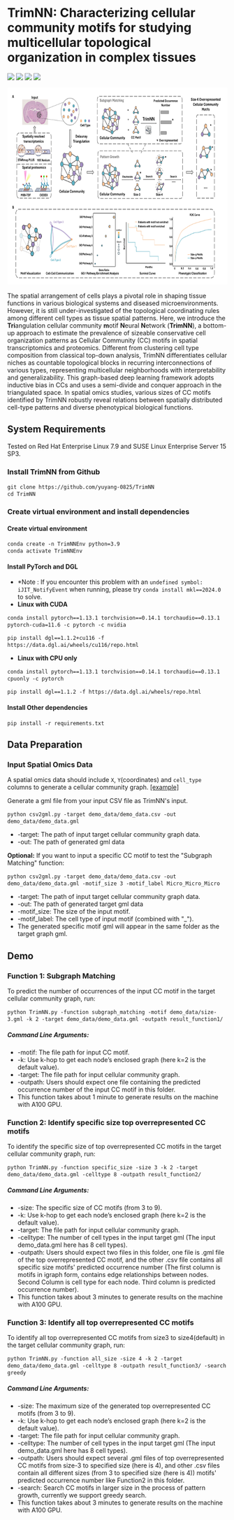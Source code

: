 # TrimNN: Characterizing cellular community motifs for studying multicellular topological organization in complex tissues

<img src="https://img.shields.io/badge/TrimNN-v0.0.1-blue"> <img src="https://img.shields.io/badge/Platform-Linux-blue"> <img src="https://img.shields.io/badge/Language-python3-blue"> <img src="https://img.shields.io/badge/License-MIT-blue">

<p align="center">
  <img height="450" width="800" src="https://github.com/yuyang-0825/TrimNN/blob/main/TrimNN.png"/>
</p>

The spatial arrangement of cells plays a pivotal role in shaping tissue functions in various biological systems and diseased microenvironments. However, it is still under-investigated of the topological coordinating rules among different cell types as tissue spatial patterns. Here, we introduce the **Tri**angulation cellular community **m**otif **N**eural **N**etwork (**TrimNN**), a bottom-up approach to estimate the prevalence of sizeable conservative cell organization patterns as Cellular Community (CC) motifs in spatial transcriptomics and proteomics. Different from clustering cell type composition from classical top-down analysis, TrimNN differentiates cellular niches as countable topological blocks in recurring interconnections of various types, representing multicellular neighborhoods with interpretability and generalizability. This graph-based deep learning framework adopts inductive bias in CCs and uses a semi-divide and conquer approach in the triangulated space. In spatial omics studies, various sizes of CC motifs identified by TrimNN robustly reveal relations between spatially distributed cell-type patterns and diverse phenotypical biological functions. 

## System Requirements
Tested on Red Hat Enterprise Linux 7.9 and SUSE Linux Enterprise Server 15 SP3.

### Install TrimNN from Github
```
git clone https://github.com/yuyang-0825/TrimNN
cd TrimNN
```
### Create virtual environment and install dependencies

#### Create virtual environment
```
conda create -n TrimNNEnv python=3.9 
conda activate TrimNNEnv
```
#### Install PyTorch and DGL 
* *Note : If you encounter this problem with an ```undefined symbol: iJIT_NotifyEvent``` when running, please try ```conda install mkl==2024.0``` to solve.
* **Linux with CUDA**
```
conda install pytorch==1.13.1 torchvision==0.14.1 torchaudio==0.13.1 pytorch-cuda=11.6 -c pytorch -c nvidia
```
```
pip install dgl==1.1.2+cu116 -f https://data.dgl.ai/wheels/cu116/repo.html
```
* **Linux with CPU only**
```
conda install pytorch==1.13.1 torchvision==0.14.1 torchaudio==0.13.1 cpuonly -c pytorch
```
```
pip install dgl==1.1.2 -f https://data.dgl.ai/wheels/repo.html
```
#### Install Other dependencies
```
pip install -r requirements.txt
```
## Data Preparation

### Input Spatial Omics Data
A spatial omics data should include ```X```, ```Y```(coordinates) and ```cell_type```  columns to generate a cellular community graph. [[example]](https://github.com/yuyang-0825/TrimNN/blob/main/demo_data/demo_data.csv)

Generate a gml file from your input CSV file as TrimNN's input.
```
python csv2gml.py -target demo_data/demo_data.csv -out demo_data/demo_data.gml
```
* -target: The path of input target cellular community graph data.
* -out: The path of generated gml data

**Optional:** If you want to input a specific CC motif to test the "Subgraph Matching" function:
```
python csv2gml.py -target demo_data/demo_data.csv -out demo_data/demo_data.gml -motif_size 3 -motif_label Micro_Micro_Micro
```
* -target: The path of input target cellular community graph data.
* -out: The path of generated target gml data
* -motif_size: The size of the input motif.
* -motif_label: The cell type of input motif (combined with "_").
* The generated specific motif gml will appear in the same folder as the target graph gml.
 
## Demo
### Function 1: Subgraph Matching
To predict the number of occurrences of the input CC motif in the target cellular community graph, run:
```
python TrimNN.py -function subgraph_matching -motif demo_data/size-3.gml -k 2 -target demo_data/demo_data.gml -outpath result_function1/
```
##### Command Line Arguments:
*	-motif: The file path for input CC motif.
*	-k: Use k-hop to get each node’s enclosed graph (here k=2 is the default value).
*	-target: The file path for input cellular community graph.
*	-outpath: Users should expect one file containing the predicted occurrence number of the input CC motif in this folder.
*	This function takes about 1 minute to generate results on the machine with A100 GPU.
  
### Function 2: Identify specific size top overrepresented CC motifs
To identify the specific size of top overrepresented CC motifs in the target cellular community graph, run:
```
python TrimNN.py -function specific_size -size 3 -k 2 -target demo_data/demo_data.gml -celltype 8 -outpath result_function2/
```
##### Command Line Arguments:
*	-size: The specific size of CC motifs (from 3 to 9).
*	-k: Use k-hop to get each node’s enclosed graph (here k=2 is the default value).
*	-target: The file path for input cellular community graph.
*	-celltype: The number of cell types in the input target gml (The input demo_data.gml here has 8 cell types).
*	-outpath: Users should expect two files in this folder, one file is .gml file of the top overrepresented CC motif, and the other .csv file contains all specific size motifs' predicted occurrence number (The first column is motifs in igraph form, contains edge relationships between nodes. Second Column is cell type for each node. Third column is predicted occurrence number).
*	This function takes about 3 minutes to generate results on the machine with A100 GPU.

### Function 3: Identify all top overrepresented CC motifs
To identify all top overrepresented CC motifs from size3 to size4(default) in the target cellular community graph, run:
```
python TrimNN.py -function all_size -size 4 -k 2 -target demo_data/demo_data.gml -celltype 8 -outpath result_function3/ -search greedy 
```
##### Command Line Arguments:
*	-size: The maximum size of the generated top overrepresented CC motifs (from 3 to 9).
*	-k: Use k-hop to get each node’s enclosed graph (here k=2 is the default value).
*	-target: The file path for input cellular community graph.
*	-celltype: The number of cell types in the input target gml (The input demo_data.gml here has 8 cell types).
*	-outpath: Users should expect several .gml files of top overrepresented CC motifs from size-3 to specified size (here is 4), and other .csv files contain all different sizes (from 3 to specified size (here is 4)) motifs' predicted occurrence number like Function2 in this folder.
*	-search: Search CC motifs in larger size in the process of pattern growth, currently we support greedy search.
*	This function takes about 3 minutes to generate results on the machine with A100 GPU.

